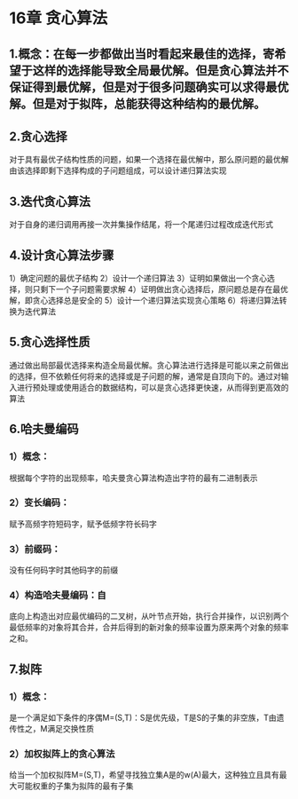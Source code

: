 # 16章 贪心算法
## 1.概念：在每一步都做出当时看起来最佳的选择，寄希望于这样的选择能导致全局最优解。但是贪心算法并不保证得到最优解，但是对于很多问题确实可以求得最优解。但是对于拟阵，总能获得这种结构的最优解。
## 2.贪心选择
对于具有最优子结构性质的问题，如果一个选择在最优解中，那么原问题的最优解由该选择即剩下选择构成的子问题组成，可以设计递归算法实现
## 3.迭代贪心算法
对于自身的递归调用再接一次并集操作结尾，将一个尾递归过程改成迭代形式
## 4.设计贪心算法步骤
1）确定问题的最优子结构
2）设计一个递归算法
3）证明如果做出一个贪心选择，则只剩下一个子问题需要求解
4）证明做出贪心选择后，原问题总是存在最优解，即贪心选择总是安全的
5）设计一个递归算法实现贪心策略
6）将递归算法转换为迭代算法
## 5.贪心选择性质
通过做出局部最优选择来构造全局最优解。贪心算法进行选择是可能以来之前做出的选择，但不依赖任何将来的选择或是子问题的解，通常是自顶向下的。通过对输入进行预处理或使用适合的数据结构，可以是贪心选择更快速，从而得到更高效的算法
## 6.哈夫曼编码
### 1）概念：
根据每个字符的出现频率，哈夫曼贪心算法构造出字符的最有二进制表示
### 2）变长编码：
赋予高频字符短码字，赋予低频字符长码字
### 3）前缀码：
没有任何码字时其他码字的前缀
### 4）构造哈夫曼编码：自
底向上构造出对应最优编码的二叉树，从叶节点开始，执行合并操作，以识别两个最低频率的对象将其合并，合并后得到的新对象的频率设置为原来两个对象的频率之和。
## 7.拟阵
### 1）概念：
是一个满足如下条件的序偶M=(S,T)：S是优先级，T是S的子集的非空族，T由遗传性之，M满足交换性质
### 2）加权拟阵上的贪心算法
给当一个加权拟阵M=(S,T)，希望寻找独立集A是的w(A)最大，这种独立且具有最大可能权重的子集为拟阵的最有子集
